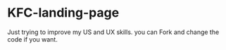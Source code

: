 # KFC-landing-page
Just trying to improve my US and UX skills. 
you can Fork and change the code if you want.
